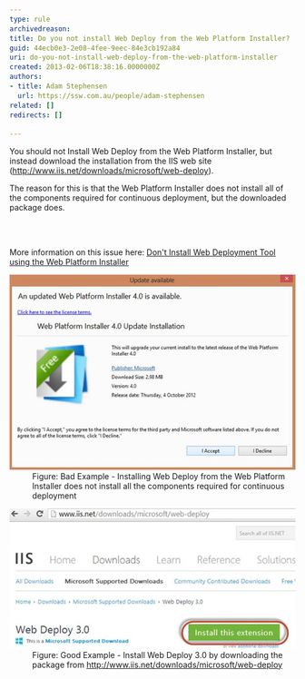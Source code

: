 ```yaml
---
type: rule
archivedreason: 
title: Do you not install Web Deploy from the Web Platform Installer?
guid: 44ecb0e3-2e08-4fee-9eec-84e3cb192a84
uri: do-you-not-install-web-deploy-from-the-web-platform-installer
created: 2013-02-06T18:38:16.0000000Z
authors:
- title: Adam Stephensen
  url: https://ssw.com.au/people/adam-stephensen
related: []
redirects: []

---
```



<p>​​​You should not Install Web Deploy from the Web Platform Installer, but instead download the installation from the IIS web site (<a href="http://www.iis.net/downloads/microsoft/web-deploy" target="_blank">http://www.iis.net/downloads/microsoft/web-deploy</a>).</p>
<p>The reason for this is that the Web Platform Installer does not install all of the components required for continuous deployment, but the downloaded package does.
</p>
<br><excerpt class='endintro'></excerpt><br>
<p>More information on this issue here: <a href="http://nicksnettravels.builttoroam.com/post/2010/04/22/Done28099t-Install-Web-Deployment-Tool-using-the-Web-Platform-Installer.aspx">Don't Install Web Deployment Tool using the Web Platform Installer</a></p><dl class="badImage"><dt>
      <img src="web-platform-installer.jpg" alt="" />
   </dt><dd>Figure: Bad Example - Installing Web Deploy from the Web Platform Installer does not install all the components required for continuous deployment​</dd></dl><dl class="goodImage"><dt>
      <img src="web-deploy-installer.jpg" alt="" />
   </dt><dd>Figure: Good Example - Install Web Deploy 3.0 by downloading the package from 
      <a target="_blank" href="http://www.iis.net/downloads/microsoft/web-deploy">http://www.iis.net/downloads/microsoft/web-deploy</a></dd></dl>


